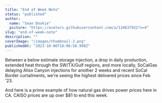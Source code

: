 ```yaml
---
title: "End of Week Note"
status: "published"
author:
  name: "Sean Dookie"
  picture: "https://avatars.githubusercontent.com/u/124637922?v=4"
slug: "end-of-week-note"
description: ""
coverImage: "/images/thumbnail-2.png"
publishedAt: "2023-10-06T18:06:58.998Z"
---
```


Between a below estimate storage injection, a drop in daily production, extended heat through the SW/TX/Gulf regions, and more locally, SoCalGas delaying Aliso Canyon injections for another 2 weeks and recent SoCal Border curtailments, we're seeing the highest delivered prices since Feb '23.

And here is a prime example of how natural gas drives power prices here in CA. CAISO prices are up over $81 to end this week.
